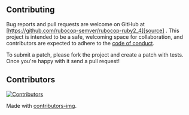 ## Contributing

Bug reports and pull requests are welcome on GitHub at [https://github.com/rubocop-semver/rubocop-ruby2_4][source]
. This project is intended to be a safe, welcoming space for collaboration, and contributors are expected to adhere to
the [code of conduct][conduct].

To submit a patch, please fork the project and create a patch with tests. Once you're happy with it send a pull request!

## Contributors

[![Contributors](https://contrib.rocks/image?repo=rubocop-semver/rubocop-ruby2_4)][contributors]

Made with [contributors-img][contrib-rocks].

[comment]: <> (Following links are used by README, CONTRIBUTING)

[conduct]: https://github.com/rubocop-semver/rubocop-ruby2_4/blob/main/CODE_OF_CONDUCT.md

[contrib-rocks]: https://contrib.rocks

[contributors]: https://github.com/rubocop-semver/rubocop-ruby2_4/graphs/contributors

[comment]: <> (Following links are used by README, CONTRIBUTING, Homepage)

[source]: https://github.com/rubocop-semver/rubocop-ruby2_4/
